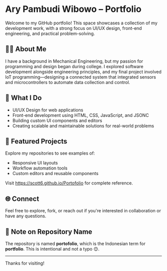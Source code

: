 
# Ary Pambudi Wibowo – Portfolio

Welcome to my GitHub portfolio! This space showcases a collection of my development work, with a strong focus on UI/UX design, front-end engineering, and practical problem-solving.

## 👨‍💻 About Me

I have a background in Mechanical Engineering, but my passion for programming and design began during college. I explored software development alongside engineering principles, and my final project involved IoT programming—designing a connected system that integrated sensors and microcontrollers to automate data collection and control.

## 🎨 What I Do

- UI/UX Design for web applications  
- Front-end development using HTML, CSS, JavaScript, and JSONC  
- Building custom UI components and editors  
- Creating scalable and maintainable solutions for real-world problems

## 📂 Featured Projects

Explore my repositories to see examples of:
- Responsive UI layouts  
- Workflow automation tools  
- Custom editors and reusable components
  
Visit https://scott6.github.io/Portofolio for complete reference.

## 🌐 Connect

Feel free to explore, fork, or reach out if you're interested in collaboration or have any questions.

## 📌 Note on Repository Name

The repository is named **portofolio**, which is the Indonesian term for **portfolio**. This is intentional and not a typo 😊.

---

Thanks for visiting!
